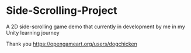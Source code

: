 # Side-Scrolling-Project
 A 2D side-scrolling game demo that currently in development by me in my Unity learning journey
 
 Thank you https://opengameart.org/users/dogchicken
